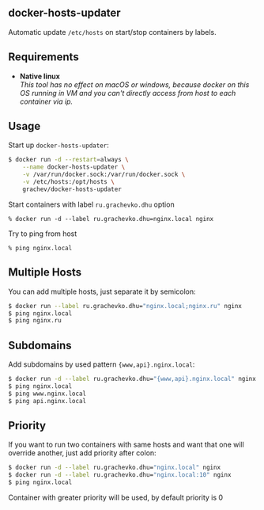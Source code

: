 docker-hosts-updater
----------
Automatic update `/etc/hosts` on start/stop containers by labels.

Requirements
-----
* **Native linux**  
_This tool has no effect on macOS or windows, because docker on this OS running in 
VM and you can't directly access from host to each container via ip._  

Usage
-----
Start up `docker-hosts-updater`:

```bash
$ docker run -d --restart=always \
    --name docker-hosts-updater \
    -v /var/run/docker.sock:/var/run/docker.sock \
    -v /etc/hosts:/opt/hosts \
    grachev/docker-hosts-updater
```
    
Start containers with label `ru.grachevko.dhu` option

    % docker run -d --label ru.grachevko.dhu=nginx.local nginx
      
Try to ping from host

    % ping nginx.local

Multiple Hosts
-----
You can add multiple hosts, just separate it by semicolon:

```bash
$ docker run --label ru.grachevko.dhu="nginx.local;nginx.ru" nginx
$ ping nginx.local
$ ping nginx.ru
```

Subdomains
-----
Add subdomains by used pattern `{www,api}.nginx.local`:

```bash
$ docker run -d --label ru.grachevko.dhu="{www,api}.nginx.local" nginx
$ ping nginx.local
$ ping www.nginx.local
$ ping api.nginx.local
```

Priority
----
If you want to run two containers with same hosts and want that one will override another, 
just add priority after colon:

```bash
$ docker run -d --label ru.grachevko.dhu="nginx.local" nginx
$ docker run -d --label ru.grachevko.dhu="nginx.local:10" nginx
$ ping nginx.local
```
Container with greater priority will be used, by default priority is 0
